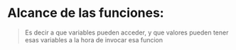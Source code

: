 # Alcance de las funciones:
> Es decir a que variables pueden acceder, y que valores pueden tener esas variables a la hora de invocar esa funcion

